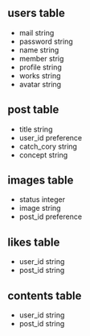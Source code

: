 ## users table
- mail string
- password string
- name string
- member strig
- profile string
- works string
- avatar string

## post table
- title string
- user_id preference
- catch_cory string
- concept string

## images table
- status integer
- image string
- post_id preference

## likes table
- user_id string
- post_id string

## contents table
- user_id string
- post_id string